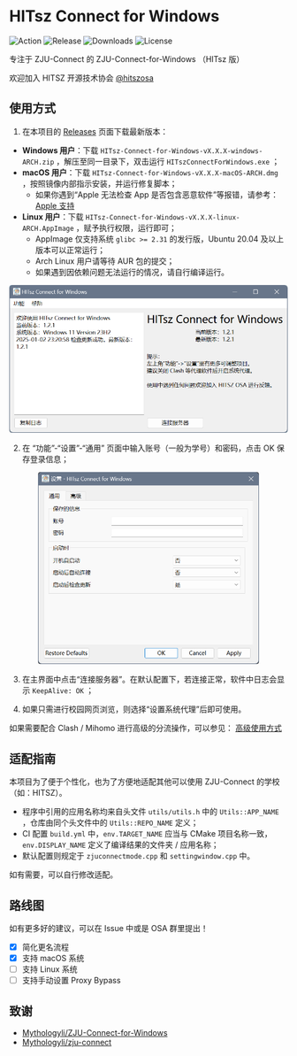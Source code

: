 # HITsz Connect for Windows

![Action](https://github.com/chenx-dust/HITsz-Connect-for-Windows/actions/workflows/build.yml/badge.svg)
![Release](https://img.shields.io/github/v/release/chenx-dust/HITsz-Connect-for-Windows)
![Downloads](https://img.shields.io/github/downloads/chenx-dust/HITsz-Connect-for-Windows/total)
![License](https://img.shields.io/github/license/chenx-dust/HITsz-Connect-for-Windows)

专注于 ZJU-Connect 的 ZJU-Connect-for-Windows （HITsz 版）

欢迎加入 HITSZ 开源技术协会 [@hitszosa](https://github.com/hitszosa)

## 使用方式

1. 在本项目的 [Releases](https://github.com/chenx-dust/HITsz-Connect-for-Windows/releases) 页面下载最新版本：

- **Windows 用户**：下载 `HITsz-Connect-for-Windows-vX.X.X-windows-ARCH.zip` ，解压至同一目录下，双击运行 `HITszConnectForWindows.exe` ；
- **macOS 用户**：下载 `HITsz-Connect-for-Windows-vX.X.X-macOS-ARCH.dmg` ，按照镜像内部指示安装，并运行修复脚本；
  - 如果你遇到“Apple 无法检查 App 是否包含恶意软件”等报错，请参考： [Apple 支持](https://support.apple.com/zh-cn/guide/mac-help/mchleab3a043/mac)
- **Linux 用户**：下载 `HITsz-Connect-for-Windows-vX.X.X-linux-ARCH.AppImage` ，赋予执行权限，运行即可；
  - AppImage 仅支持系统 `glibc >= 2.31` 的发行版，Ubuntu 20.04 及以上版本可以正常运行；
  - Arch Linux 用户请等待 AUR 包的提交；
  - 如果遇到因依赖问题无法运行的情况，请自行编译运行。

<div align="center">
<img src="docs/main.png" width="600px">
</div>

2. 在 “功能”-“设置”-“通用” 页面中输入账号（一般为学号）和密码，点击 OK 保存登录信息；

<div align="center">
<img src="docs/config.png" width="400px">
</div>

3. 在主界面中点击“连接服务器”。在默认配置下，若连接正常，软件中日志会显示 `KeepAlive: OK` ；

4. 如果只需进行校园网页浏览，则选择“设置系统代理”后即可使用。

如果需要配合 Clash / Mihomo 进行高级的分流操作，可以参见： [高级使用方式](docs/ADVANCED_USAGE.md)

## 适配指南

本项目为了便于个性化，也为了方便地适配其他可以使用 ZJU-Connect 的学校（如：HITSZ）。

- 程序中引用的应用名称均来自头文件 `utils/utils.h` 中的 `Utils::APP_NAME` ，仓库由同个头文件中的 `Utils::REPO_NAME` 定义；
- CI 配置 `build.yml` 中，`env.TARGET_NAME` 应当与 CMake 项目名称一致，`env.DISPLAY_NAME` 定义了编译结果的文件夹 / 应用名称；
- 默认配置则规定于 `zjuconnectmode.cpp` 和 `settingwindow.cpp` 中。

如有需要，可以自行修改适配。

## 路线图

如有更多好的建议，可以在 Issue 中或是 OSA 群里提出！

- [X] 简化更名流程
- [X] 支持 macOS 系统
- [ ] 支持 Linux 系统
- [ ] 支持手动设置 Proxy Bypass

## 致谢

- [Mythologyli/ZJU-Connect-for-Windows](https://github.com/Mythologyli/ZJU-Connect-for-Windows)
- [Mythologyli/zju-connect](https://github.com/Mythologyli/zju-connect)

